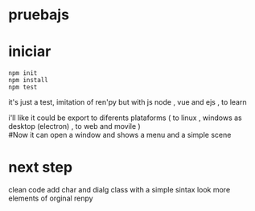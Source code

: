 # pruebajs

# iniciar  
    npm init 
    npm install 
    npm test 


it's just a test, imitation of ren'py but with js node , vue and  ejs , to learn  

i'll like it could be export to diferents plataforms 
( to linux , windows  as desktop (electron) , to web and movile )    
#Now
 it can open a window and shows a menu and a simple scene


# next step 

clean code 
add char and dialg class with a simple sintax 
look more elements of orginal renpy 




